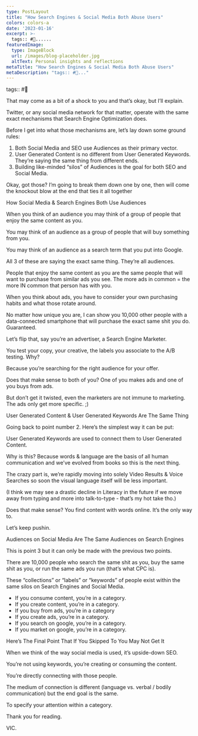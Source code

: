```yaml
---
type: PostLayout
title: "How Search Engines & Social Media Both Abuse Users"
colors: colors-a
date: '2023-01-16'
excerpt: >-
  tags:: #🤝......
featuredImage:
  type: ImageBlock
  url: /images/blog-placeholder.jpg
  altText: Personal insights and reflections
metaTitle: "How Search Engines & Social Media Both Abuse Users"
metaDescription: "tags:: #🤝..."
---
```

tags:: #🤝

That may come as a bit of a shock to you and that’s okay, but I’ll explain.

Twitter, or any social media network for that matter, operate with the same exact mechanisms that Search Engine Optimization does.

Before I get into what those mechanisms are, let’s lay down some ground rules:

1.  Both Social Media and SEO use Audiences as their primary vector.
2.  User Generated Content is no different from User Generated Keywords. They’re saying the same thing from different ends.
3.  Building like-minded “silos” of Audiences is the goal for both SEO and Social Media.

Okay, got those? I’m going to break them down one by one, then will come the knockout blow at the end that ties it all together

How Social Media & Search Engines Both Use Audiences

When you think of an audience you may think of a group of people that enjoy the same content as you.

You may think of an audience as a group of people that will buy something from you.

You may think of an audience as a search term that you put into Google.

All 3 of these are saying the exact same thing. They’re all audiences.

People that enjoy the same content as you are the same people that will want to purchase from similar ads you see. The more ads in common = the more IN common that person has with you.

When you think about ads, you have to consider your own purchasing habits and what those rotate around.

No matter how unique you are, I can show you 10,000 other people with a data-connected smartphone that will purchase the exact same shit you do. Guaranteed.

Let’s flip that, say you’re an advertiser, a Search Engine Marketer. 

You test your copy, your creative, the labels you associate to the A/B testing. Why?

Because you’re searching for the right audience for your offer.

Does that make sense to both of you? One of you makes ads and one of you buys from ads.

But don’t get it twisted, even the marketers are not immune to marketing. The ads only get more specific. ;)

User Generated Content & User Generated Keywords Are The Same Thing

Going back to point number 2. Here’s the simplest way it can be put:

User Generated Keywords are used to connect them to User Generated Content.

Why is this? Because words & language are the basis of all human communication and we’ve evolved from books so this is the next thing.

The crazy part is, we’re rapidly moving into solely Video Results & Voice Searches so soon the visual language itself will be less important.

(I think we may see a drastic decline in Literacy in the future if we move away from typing and more into talk-to-type - that’s my hot take tho.)

Does that make sense? You find content with words online. It’s the only way to.

Let’s keep pushin.

Audiences on Social Media Are The Same Audiences on Search Engines

This is point 3 but it can only be made with the previous two points.

There are 10,000 people who search the same shit as you, buy the same shit as you, or run the same ads you run (that’s what CPC is).

These “collections” or “labels” or “keywords” of people exist within the same silos on Search Engines and Social Media.

-   If you consume content, you’re in a category.
-   If you create content, you’re in a category.
-   If you buy from ads, you’re in a category
-   If you create ads, you’re in a category.
-   If you search on google, you’re in a category.
-   If you market on google, you’re in a category.

Here’s The Final Point That If You Skipped To You May Not Get It

When we think of the way social media is used, it’s upside-down SEO.

You’re not using keywords, you’re creating or consuming the content. 

You’re directly connecting with those people. 

The medium of connection is different (language vs. verbal / bodily communication) but the end goal is the same.

To specify your attention within a category.

Thank you for reading.

VIC.